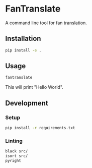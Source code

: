 # FanTranslate

A command line tool for fan translation.

## Installation

```bash
pip install -e .
```

## Usage

```bash
fantranslate
```

This will print "Hello World".

## Development

### Setup

```bash
pip install -r requirements.txt
```

### Linting

```bash
black src/
isort src/
pyright
```